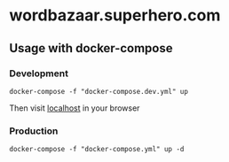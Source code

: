 # wordbazaar.superhero.com

## Usage with docker-compose

### Development

```
docker-compose -f "docker-compose.dev.yml" up
```
Then visit [localhost](http://localhost) in your browser

### Production

```
docker-compose -f "docker-compose.yml" up -d
```
